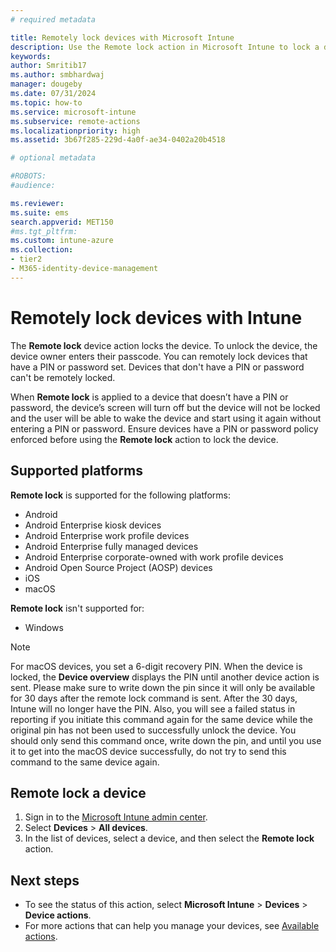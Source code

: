 ```yaml
---
# required metadata

title: Remotely lock devices with Microsoft Intune
description: Use the Remote lock action in Microsoft Intune to lock a device that is protected by a PIN or password. 
keywords:
author: Smritib17
ms.author: smbhardwaj
manager: dougeby
ms.date: 07/31/2024
ms.topic: how-to
ms.service: microsoft-intune
ms.subservice: remote-actions
ms.localizationpriority: high
ms.assetid: 3b67f285-229d-4a0f-ae34-0402a20b4518

# optional metadata

#ROBOTS:
#audience:

ms.reviewer:
ms.suite: ems
search.appverid: MET150
#ms.tgt_pltfrm:
ms.custom: intune-azure
ms.collection:
- tier2
- M365-identity-device-management
---
```


# Remotely lock devices with Intune

The **Remote lock** device action locks the device. To unlock the device, the device owner enters their passcode. You can remotely lock devices that have a PIN or password set. Devices that don't have a PIN or password can't be remotely locked.

When **Remote lock** is applied to a device that doesn’t have a PIN or password, the device’s screen will turn off but the device will not be locked and the user will be able to wake the device and start using it again without entering a PIN or password. Ensure devices have a PIN or password policy enforced before using the **Remote lock** action to lock the device.

## Supported platforms

**Remote lock** is supported for the following platforms:

- Android
- Android Enterprise kiosk devices
- Android Enterprise work profile devices
- Android Enterprise fully managed devices
- Android Enterprise corporate-owned with work profile devices
- Android Open Source Project (AOSP) devices
- iOS
- macOS

**Remote lock** isn't supported for:

- Windows

> [!NOTE]
> For macOS devices, you set a 6-digit recovery PIN. When the device is locked, the **Device overview** displays the PIN until another device action is sent. Please make sure to write down the pin since it will only be available for 30 days after the remote lock command is sent. After the 30 days, Intune will no longer have the PIN. Also, you will see a failed status in reporting if you initiate this command again for the same device while the original pin has not been used to successfully unlock the device. You should only send this command once, write down the pin, and until you use it to get into the macOS device successfully, do not try to send this command to the same device again.

## Remote lock a device

1. Sign in to the [Microsoft Intune admin center](https://go.microsoft.com/fwlink/?linkid=2109431).
2. Select **Devices** > **All devices**.
3. In the list of devices, select a device, and then select the **Remote lock** action.

## Next steps

- To see the status of this action, select **Microsoft Intune** > **Devices** > **Device actions**.
- For more actions that can help you manage your devices, see [Available actions](device-management.md).
